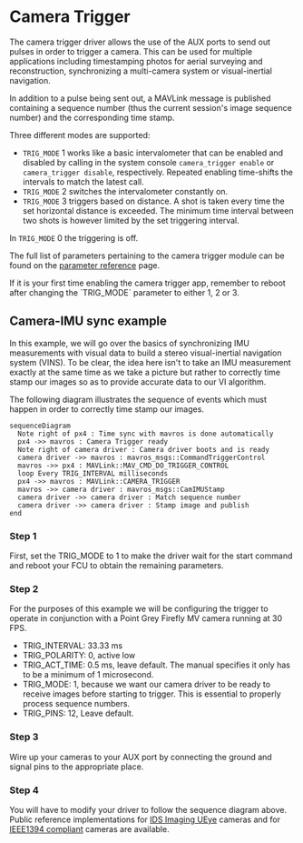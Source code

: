 # Camera Trigger
The camera trigger driver allows the use of the AUX ports to send out pulses in
order to trigger a camera. This can be used for multiple applications including
timestamping photos for aerial surveying and reconstruction, synchronizing a
multi-camera system or visual-inertial navigation.

In addition to a pulse being sent out, a MAVLink message is published containing
a sequence number (thus the current session's image sequence number) and the
corresponding time stamp.

Three different modes are supported:
* `TRIG_MODE` 1 works like a basic intervalometer that can be enabled and disabled by calling in the system console `camera_trigger enable` or `camera_trigger disable`, respectively. Repeated enabling time-shifts the intervals to match the latest call.
* `TRIG_MODE` 2 switches the intervalometer constantly on.
* `TRIG_MODE` 3 triggers based on distance. A shot is taken every time the set horizontal distance is exceeded. The minimum time interval between two shots is however limited by the set triggering interval.

In `TRIG_MODE` 0 the triggering is off.

The full list of parameters pertaining to the camera trigger module can be found
on the [parameter reference](https://pixhawk.org/firmware/parameters#camera_trigger) page.

<aside class="tip">
If it is your first time enabling the camera trigger app, remember to reboot
after changing the `TRIG_MODE` parameter to either 1, 2 or 3.
</aside>

## Camera-IMU sync example
In this example, we will go over the basics of synchronizing IMU measurements
with visual data to build a stereo visual-inertial navigation system (VINS). To
be clear, the idea here isn't to take an IMU measurement exactly at the same time
as we take a picture but rather to correctly time stamp our images so as to
provide accurate data to our VI algorithm.

The following diagram illustrates the sequence of events which must happen in
order to correctly time stamp our images.

```mermaid
sequenceDiagram
  Note right of px4 : Time sync with mavros is done automatically
  px4 ->> mavros : Camera Trigger ready
  Note right of camera driver : Camera driver boots and is ready
  camera driver ->> mavros : mavros_msgs::CommandTriggerControl
  mavros ->> px4 : MAVLink::MAV_CMD_DO_TRIGGER_CONTROL
  loop Every TRIG_INTERVAL milliseconds
  px4 ->> mavros : MAVLink::CAMERA_TRIGGER
  mavros ->> camera driver : mavros_msgs::CamIMUStamp
  camera driver ->> camera driver : Match sequence number
  camera driver ->> camera driver : Stamp image and publish
end
```

### Step 1
First, set the TRIG_MODE to 1 to make the driver wait for the start command and
reboot your FCU to obtain the remaining parameters.

### Step 2
For the purposes of this example we will be configuring the trigger to operate
in conjunction with a Point Grey Firefly MV camera running at 30 FPS.

* TRIG_INTERVAL: 33.33 ms
* TRIG_POLARITY: 0, active low
* TRIG_ACT_TIME: 0.5 ms, leave default. The manual specifies it only has to be a
minimum of 1 microsecond.
* TRIG_MODE: 1, because we want our camera driver to be ready to receive images
before starting to trigger. This is essential to properly process sequence
numbers.
* TRIG_PINS: 12, Leave default.

### Step 3
Wire up your cameras to your AUX port by connecting the ground and signal pins to
the appropriate place.

### Step 4
You will have to modify your driver to follow the sequence diagram above. Public
reference implementations for [IDS Imaging UEye](https://github.com/ProjectArtemis/ueye_cam)
cameras and for [IEEE1394 compliant](https://github.com/andre-nguyen/camera1394) cameras are available.
